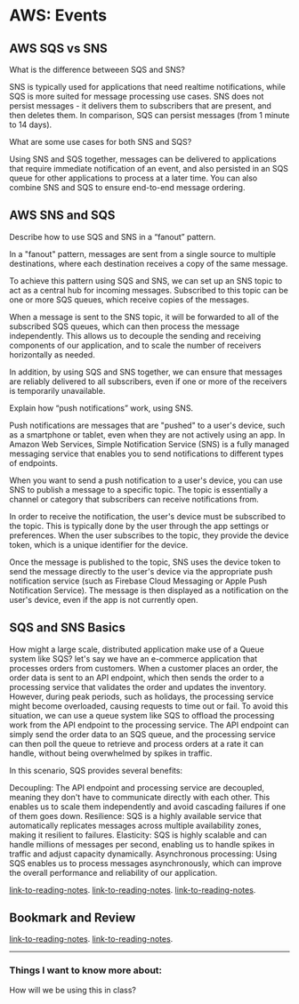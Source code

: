 # AWS: Events

## AWS SQS vs SNS

What is the difference betweeen SQS and SNS?

SNS is typically used for applications that need realtime notifications, while SQS is more suited for message processing use cases. SNS does not persist messages - it delivers them to subscribers that are present, and then deletes them. In comparison, SQS can persist messages (from 1 minute to 14 days).

What are some use cases for both SNS and SQS?

Using SNS and SQS together, messages can be delivered to applications that require immediate notification of an event, and also persisted in an SQS queue for other applications to process at a later time. You can also combine SNS and SQS to ensure end-to-end message ordering.

## AWS SNS and SQS

Describe how to use SQS and SNS in a “fanout” pattern.

In a "fanout" pattern, messages are sent from a single source to multiple destinations, where each destination receives a copy of the same message.

To achieve this pattern using SQS and SNS, we can set up an SNS topic to act as a central hub for incoming messages. Subscribed to this topic can be one or more SQS queues, which receive copies of the messages.

When a message is sent to the SNS topic, it will be forwarded to all of the subscribed SQS queues, which can then process the message independently. This allows us to decouple the sending and receiving components of our application, and to scale the number of receivers horizontally as needed.

In addition, by using SQS and SNS together, we can ensure that messages are reliably delivered to all subscribers, even if one or more of the receivers is temporarily unavailable.

Explain how “push notifications” work, using SNS.

Push notifications are messages that are "pushed" to a user's device, such as a smartphone or tablet, even when they are not actively using an app. In Amazon Web Services, Simple Notification Service (SNS) is a fully managed messaging service that enables you to send notifications to different types of endpoints.

When you want to send a push notification to a user's device, you can use SNS to publish a message to a specific topic. The topic is essentially a channel or category that subscribers can receive notifications from.

In order to receive the notification, the user's device must be subscribed to the topic. This is typically done by the user through the app settings or preferences. When the user subscribes to the topic, they provide the device token, which is a unique identifier for the device.

Once the message is published to the topic, SNS uses the device token to send the message directly to the user's device via the appropriate push notification service (such as Firebase Cloud Messaging or Apple Push Notification Service). The message is then displayed as a notification on the user's device, even if the app is not currently open.

## SQS and SNS Basics

How might a large scale, distributed application make use of a Queue system like SQS?
 let's say we have an e-commerce application that processes orders from customers. When a customer places an order, the order data is sent to an API endpoint, which then sends the order to a processing service that validates the order and updates the inventory. However, during peak periods, such as holidays, the processing service might become overloaded, causing requests to time out or fail. To avoid this situation, we can use a queue system like SQS to offload the processing work from the API endpoint to the processing service. The API endpoint can simply send the order data to an SQS queue, and the processing service can then poll the queue to retrieve and process orders at a rate it can handle, without being overwhelmed by spikes in traffic.

In this scenario, SQS provides several benefits:

Decoupling: The API endpoint and processing service are decoupled, meaning they don't have to communicate directly with each other. This enables us to scale them independently and avoid cascading failures if one of them goes down.
Resilience: SQS is a highly available service that automatically replicates messages across multiple availability zones, making it resilient to failures.
Elasticity: SQS is highly scalable and can handle millions of messages per second, enabling us to handle spikes in traffic and adjust capacity dynamically.
Asynchronous processing: Using SQS enables us to process messages asynchronously, which can improve the overall performance and reliability of our application.

[link-to-reading-notes](https://medium.com/awesome-cloud/aws-difference-between-sqs-and-sns-61a397bf76c5).
[link-to-reading-notes](https://www.youtube.com/watch?v=mXk0MNjlO7A).
[link-to-reading-notes](https://www.youtube.com/watch?v=UesxWuZMZqI).

## Bookmark and Review

[link-to-reading-notes](https://docs.aws.amazon.com/AWSJavaScriptSDK/latest/AWS/SNS.html).
[link-to-reading-notes](https://docs.aws.amazon.com/AWSJavaScriptSDK/latest/AWS/SQS.html).

*************************************************************************************************************

### Things I want to know more about:

How will we be using this in class?